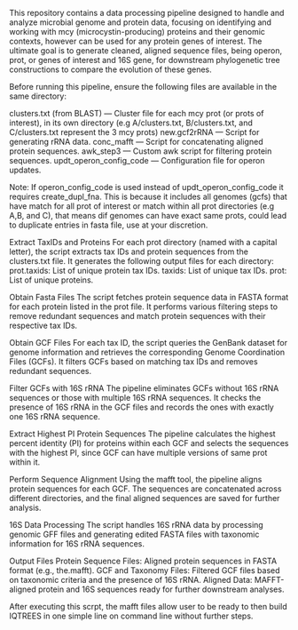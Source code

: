 This repository contains a data processing pipeline designed to handle and analyze microbial genome and protein data, focusing on identifying and working with mcy (microcystin-producing) proteins and their genomic contexts, however can be used for any protein genes of interest.  The ultimate goal is to generate cleaned, aligned sequence files, being operon, prot, or genes of interest and 16S gene, for downstream phylogenetic tree constructions to compare the evolution of these genes.


Before running this pipeline, ensure the following files are available in the same directory:

clusters.txt (from BLAST) — Cluster file for each mcy prot (or prots of interest), in its own directory (e.g A/clusters.txt, B/clusters.txt, and C/clusters.txt represent the 3 mcy prots)
new.gcf2rRNA — Script for generating rRNA data.
conc_mafft — Script for concatenating aligned protein sequences.
awk_step3 — Custom awk script for filtering protein sequences.
updt_operon_config_code — Configuration file for operon updates. 

Note: If operon_config_code is used instead of updt_operon_config_code it requires create_dupl_fna. This is because it includes all genomes (gcfs) that have match for all prot of interest or match within all prot directories (e.g A,B, and C), that means dif genomes can have exact same prots, could lead to duplicate entries in fasta file, use at your discretion.

Extract TaxIDs and Proteins
For each prot directory (named with a capital letter), the script extracts tax IDs and protein sequences from the clusters.txt file. It generates the following output files for each directory:
prot.taxids: List of unique protein tax IDs.
taxids: List of unique tax IDs.
prot: List of unique proteins.

Obtain Fasta Files
The script fetches protein sequence data in FASTA format for each protein listed in the prot file. It performs various filtering steps to remove redundant sequences and match protein sequences with their respective tax IDs.

Obtain GCF Files
For each tax ID, the script queries the GenBank dataset for genome information and retrieves the corresponding Genome Coordination Files (GCFs). It filters GCFs based on matching tax IDs and removes redundant sequences.

Filter GCFs with 16S rRNA
The pipeline eliminates GCFs without 16S rRNA sequences or those with multiple 16S rRNA sequences. It checks the presence of 16S rRNA in the GCF files and records the ones with exactly one 16S rRNA sequence.

Extract Highest PI Protein Sequences
The pipeline calculates the highest percent identity (PI) for proteins within each GCF and selects the sequences with the highest PI, since GCF can have multiple versions of same prot within it.

Perform Sequence Alignment
Using the mafft tool, the pipeline aligns protein sequences for each GCF. The sequences are concatenated across different directories, and the final aligned sequences are saved for further analysis.

16S Data Processing
The script handles 16S rRNA data by processing genomic GFF files and generating edited FASTA files with taxonomic information for 16S rRNA sequences.

Output Files
Protein Sequence Files: Aligned protein sequences in FASTA format (e.g., the.mafft).
GCF and Taxonomy Files: Filtered GCF files based on taxonomic criteria and the presence of 16S rRNA.
Aligned Data: MAFFT-aligned protein and 16S sequences ready for further downstream analyses.

After executing this scrpt, the mafft files allow user to be ready to then build IQTREES in one simple line on command line without further steps.
